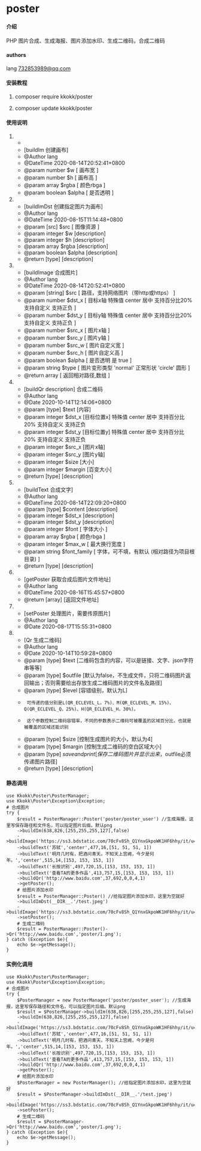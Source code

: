 # poster

#### 介绍
PHP 图片合成、生成海报、图片添加水印、生成二维码，合成二维码

#### authors
lang
732853989@qq.com

#### 安装教程

1.  composer require kkokk/poster

2.  composer update kkokk/poster

#### 使用说明

1.   *
	 * [buildIm 创建画布] 
	 * @Author   lang
	 * @DateTime 2020-08-14T20:52:41+0800
	 * @param    number                  $w     [ 画布宽 ] 
	 * @param    number                  $h     [ 画布高 ] 
	 * @param    array                   $rgba  [ 颜色rbga ] 
	 * @param    boolean                 $alpha [ 是否透明 ] 
	 
2.   * [buildImDst 创建指定图片为画布] 
	 * @Author   lang
	 * @DateTime 2020-08-15T11:14:48+0800
	 * @param    [src]                    $src   [ 图像资源 ] 
	 * @param    integer                  $w     [description]
	 * @param    integer                  $h     [description]
	 * @param    array                    $rgba  [description]
	 * @param    boolean                  $alpha [description]
	 * @return   [type]                          [description]

3.   * [buildImage 合成图片] 
	 * @Author   lang
	 * @DateTime 2020-08-14T20:52:41+0800
	 * @param    [string]                 $src   [ 路径，支持网络图片（带http或https） ] 
	 * @param    number                   $dst_x [ 目标x轴 特殊值 center 居中 支持百分比20% 支持自定义  支持正负 ] 
	 * @param    number                   $dst_y [ 目标y轴 特殊值 center 居中 支持百分比20% 支持自定义  支持正负 ] 
	 * @param    number                   $src_x [ 图片x轴 ] 
	 * @param    number                   $src_y [ 图片y轴 ] 
	 * @param    number                   $src_w [ 图片自定义宽 ] 
	 * @param    number                   $src_h [ 图片自定义高 ] 
	 * @param    boolean                  $alpha [ 是否透明 是 true ] 
     * @param    string                   $type  [ 图片变形类型 'normal' 正常形状 'circle' 圆形 ] 
	 * @return   array                           [ 返回相对路径,数组 ] 

4.   * [buildQr description] 合成二维码
	 * @Author lang
	 * @Date   2020-10-14T12:14:06+0800
	 * @param  [type]                   $text   [内容]
	 * @param  integer                  $dst_x  [目标位置x] 特殊值 center 居中 支持百分比20% 支持自定义  支持正负
	 * @param  integer                  $dst_y  [目标位置y] 特殊值 center 居中 支持百分比20% 支持自定义  支持正负
	 * @param  integer                  $src_x  [图片x轴]
	 * @param  integer                  $src_y  [图片y轴]
	 * @param  integer                  $size   [大小]
	 * @param  integer                  $margin [百变大小]
	 * @return [type]                           [description]

5.   * [buildText 合成文字] 
	 * @Author   lang
	 * @DateTime 2020-08-14T22:09:20+0800
	 * @param    [type]                   $content     [description]
	 * @param    integer                  $dst_x       [description] 
	 * @param    integer                  $dst_y       [description]
	 * @param    integer                  $font        [ 字体大小 ] 
	 * @param    array                    $rgba        [ 颜色rbga ] 
	 * @param    integer                  $max_w       [ 最大换行宽度 ] 
	 * @param    string                   $font_family [ 字体，可不填，有默认 (相对路径为项目根目录) ]
	 * @return   [type]                                [description]

6.   * [getPoster 获取合成后图片文件地址]
	 * @Author   lang
	 * @DateTime 2020-08-16T15:45:57+0800
	 * @return   [array]                   [返回文件地址] 

7.   * [setPoster 处理图片，需要传原图片]
	 * @Author lang
	 * @Date   2020-08-17T15:55:31+0800

8.   * [Qr 生成二维码]
     * @Author lang
     * @Date   2020-10-14T10:59:28+0800
     * @param  [type]                   $text         [二维码包含的内容，可以是链接、文字、json字符串等等]
     * @param  [type]                   $outfile      [默认为false，不生成文件，只将二维码图片返回输出；否则需要给出存放生成二维码图片的文件名及路径]
     * @param  [type]                   $level        [容错级别，默认为L]
     *      可传递的值分别是L(QR_ECLEVEL_L，7%)、M(QR_ECLEVEL_M，15%)、Q(QR_ECLEVEL_Q，25%)、H(QR_ECLEVEL_H，30%)。
     *      这个参数控制二维码容错率，不同的参数表示二维码可被覆盖的区域百分比，也就是被覆盖的区域还能识别
     * @param  [type]                   $size         [控制生成图片的大小，默认为4]
     * @param  [type]                   $margin       [控制生成二维码的空白区域大小]
     * @param  [type]                   $saveandprint [保存二维码图片并显示出来，$outfile必须传递图片路径]
     * @return [type]                                 [description]
	 
#### 静态调用
	use Kkokk\Poster\PosterManager;
	use Kkokk\Poster\Exception\Exception;
	# 合成图片
	try {
		$result = PosterManager::Poster('poster/poster_user') //生成海报，这里写保存路径和文件名，可以指定图片后缀。默认png
		->buildIm(638,826,[255,255,255,127],false)
		->buildImage('https://ss3.bdstatic.com/70cFv8Sh_Q1YnxGkpoWK1HF6hhy/it/u=2854425629,4097927492&fm=26&gp=0.jpg',253,326,0,0,131,131,false,'circle')
		->buildText('苏轼','center',477,16,[51, 51, 51, 1])
		->buildText('明月几时有，把酒问青天。不知天上宫阙，今夕是何年。','center',515,14,[153, 153, 153, 1])
		->buildText('长按识别',497,720,15,[153, 153, 153, 1])
		->buildText('查看TA的更多作品',413,757,15,[153, 153, 153, 1])
		->buildQr('http://www.baidu.com',37,692,0,0,4,1)
		->getPoster();
		# 给图片添加水印
		$result = PosterManager::Poster() //给指定图片添加水印，这里为空就好
		->buildImDst(__DIR__.'/test.jpeg')
		->buildImage('https://ss3.bdstatic.com/70cFv8Sh_Q1YnxGkpoWK1HF6hhy/it/u=2854425629,4097927492&fm=26&gp=0.jpg','-20%','-20%',0,0,0,0,false)
		->setPoster();
		# 生成二维码
		$result = PosterManager::Poster()->Qr('http://www.baidu.com','poster/1.png');
	} catch (Exception $e){
		echo $e->getMessage();
	}
#### 实例化调用
	use Kkokk\Poster\PosterManager;
	use Kkokk\Poster\Exception\Exception;
	# 合成图片
	try {
		$PosterManager = new PosterManager('poster/poster_user'); //生成海报，这里写保存路径和文件名，可以指定图片后缀。默认png
		$result = $PosterManager->buildIm(638,826,[255,255,255,127],false)
		->buildIm(638,826,[255,255,255,127],false)
		->buildImage('https://ss3.bdstatic.com/70cFv8Sh_Q1YnxGkpoWK1HF6hhy/it/u=2854425629,4097927492&fm=26&gp=0.jpg',253,326,0,0,131,131,false,'circle')
		->buildText('苏轼','center',477,16,[51, 51, 51, 1])
		->buildText('明月几时有，把酒问青天。不知天上宫阙，今夕是何年。','center',515,14,[153, 153, 153, 1])
		->buildText('长按识别',497,720,15,[153, 153, 153, 1])
		->buildText('查看TA的更多作品',413,757,15,[153, 153, 153, 1])
		->buildQr('http://www.baidu.com',37,692,0,0,4,1)
		->getPoster();
		# 给图片添加水印
		$PosterManager = new PosterManager(); //给指定图片添加水印，这里为空就好
		$result = $PosterManager->buildImDst(__DIR__.'/test.jpeg')
		->buildImage('https://ss3.bdstatic.com/70cFv8Sh_Q1YnxGkpoWK1HF6hhy/it/u=2854425629,4097927492&fm=26&gp=0.jpg','center','-20%',0,0,0,0,true)
		->setPoster();
		# 生成二维码
		$result = $PosterManager->Qr('http://www.baidu.com','poster/1.png');
	} catch (Exception $e){
		echo $e->getMessage();
	}